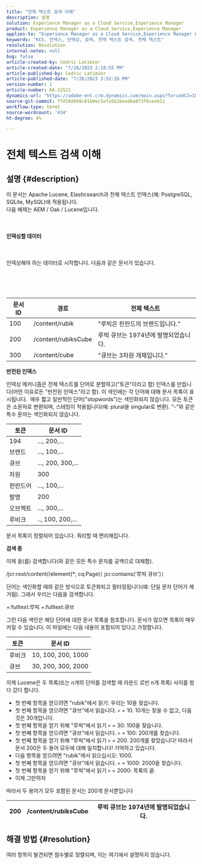 ```yaml
---
title: "전체 텍스트 검색 이해"
description: 설명
solution: Experience Manager as a Cloud Service,Experience Manager
product: Experience Manager as a Cloud Service,Experience Manager
applies-to: "Experience Manager as a Cloud Service,Experience Manager 6.5"
keywords: "KCS, 인덱스, 인덱싱, 검색, 전체 텍스트 검색, 전체 텍스트"
resolution: Resolution
internal-notes: null
bug: false
article-created-by: Cedric Latimier
article-created-date: "7/26/2023 2:18:55 PM"
article-published-by: Cedric Latimier
article-published-date: "7/26/2023 3:52:28 PM"
version-number: 1
article-number: KA-22521
dynamics-url: "https://adobe-ent.crm.dynamics.com/main.aspx?forceUCI=1&pagetype=entityrecord&etn=knowledgearticle&id=17e28958-bf2b-ee11-bdf4-6045bd006239"
source-git-commit: 7fd10d669c81b9ec5efa5626eedbe8f3f6ceeb11
workflow-type: tm+mt
source-wordcount: '434'
ht-degree: 4%

---
```


# 전체 텍스트 검색 이해

## 설명 {#description}

이 문서는 Apache Lucene, Elasticsearch과 전체 텍스트 인덱스(예: PostgreSQL, SQLite, MySQL)에 적용됩니다. 
<br>다음 예제는 AEM / Oak / Lucene입니다.<br><br> <br><br><b>인덱싱할 데이터</b><br><br> <br><br>인덱싱해야 하는 데이터로 시작합니다. 다음과 같은 문서가 있습니다.<br><br> <br><br><br>

| <b>문서 ID</b> | <b>경로</b> | <b>전체 텍스트</b> |
| --- | --- | --- |
| 100 | /content/rubik | &quot;루빅은 핀란드의 브랜드입니다.&quot; |
| 200 | /content/rubiksCube | 루빅 큐브는 1974년에 발명되었습니다. |
| 300 | /content/cube | &quot;큐브는 3차원 개체입니다.&quot; |


<b>반전된 인덱스</b>

인덱싱 메커니즘은 전체 텍스트를 단어로 분할하고(&quot;토큰&quot;이라고 함) 인덱스를 만듭니다(어떤 이유로든 &quot;반전된 인덱스&quot;라고 함). 이 색인에는 각 단어에 대해 문서 목록이 표시됩니다. 
매우 짧고 일반적인 단어(&quot;stopwords&quot;)는 색인화되지 않습니다. 모든 토큰은 소문자로 변환되며, 스테밍이 적용됩니다(예: plural을 singular로 변환).
&quot;-&quot;와 같은 특수 문자는 색인화되지 않습니다.


| <b>토큰</b> | <b>문서 ID</b> |
| --- | --- |
| 194 | ..., 200,... |
| 브랜드 | ..., 100,... |
| 큐브 | ..., 200, 300,... |
| 차원 | 300 |
| 핀란드어 | ..., 100,... |
| 발명 | 200 |
| 오브젝트 | ..., 300,... |
| 루비크 | .., 100, 200,... |


문서 목록이 정렬되어 있습니다. 쿼리할 때 편리해집니다.

<b>검색 중</b>

이제 을(를) 검색합니다(와 같은 모든 특수 문자를 공백으로 대체함).

/jcr:root/content//element(\*; cq:Page)`[` jcr:contains(&#39;루빅 큐브&#39;)`]`

단어는 색인화할 때와 같은 방식으로 토큰화되고 필터링됩니다(예: 단일 문자 단어가 제거됨). 그래서 우리는 다음을 검색합니다.

+:fulltext:루빅 +:fulltext:큐브

그런 다음 색인은 해당 단어에 대한 문서 목록을 참조합니다. 문서가 많으면 목록이 매우 커질 수 있습니다. 이 파일에는 다음 내용이 포함되어 있다고 가정합니다.


| <b>토큰</b> | <b>문서 ID</b> |
| --- | --- |
| 루비크 | 10, 100, 200, 1000 |
| 큐브 | 30, 200, 300, 2000 |


이제 Lucene은 두 목록(또는 n개의 단어를 검색할 때 라운드 로빈 n개 목록) 사이를 왔다 갔다 합니다.

- 첫 번째 항목을 얻으려면 &quot;rubik&quot;에서 읽기: 우리는 10을 찾습니다.
- 첫 번째 항목을 얻으려면 &quot;큐브&quot;에서 읽습니다. `>` = 10. 10개는 찾을 수 없고, 다음 것은 30개입니다.
- 첫 번째 항목을 얻기 위해 &quot;루빅&quot;에서 읽기 `>` = 30: 100을 찾습니다.
- 첫 번째 항목을 얻으려면 &quot;큐브&quot;에서 읽습니다. `>` = 100: 200개를 찾습니다.
- 첫 번째 항목을 얻기 위해 &quot;루빅&quot;에서 읽기 `>` = 200. 200개를 찾았습니다! 따라서 문서 200은 두 용어 모두에 대해 일치합니다! 기억하고 있습니다.
- 다음 항목을 얻으려면 &quot;rubik&quot;에서 읽으십시오: 1000.
- 첫 번째 항목을 얻으려면 &quot;큐브&quot;에서 읽습니다. `>` = 1000: 2000을 찾습니다.
- 첫 번째 항목을 얻기 위해 &quot;루빅&quot;에서 읽기 `>` = 2000: 목록의 끝.
- 이제 그만하자


따라서 두 용어가 모두 포함된 문서는 200개 문서뿐입니다


| 200 | /content/rubiksCube | 루빅 큐브는 1974년에 발명되었습니다. |
| --- | --- | --- |





## 해결 방법 {#resolution}

여러 항목이 발견되면 점수별로 정렬되며, 이는 여기에서 설명하지 않습니다. 